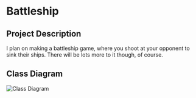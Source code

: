 # Battleship
## Project Description
I plan on making a battleship game, where you shoot at your opponent to sink their ships. There will be lots more to it though, of course.

## Class Diagram
![Class Diagram](https://github.com/andrewblodgett/2020CP2Project/ClassDiagramBattleship.png)
